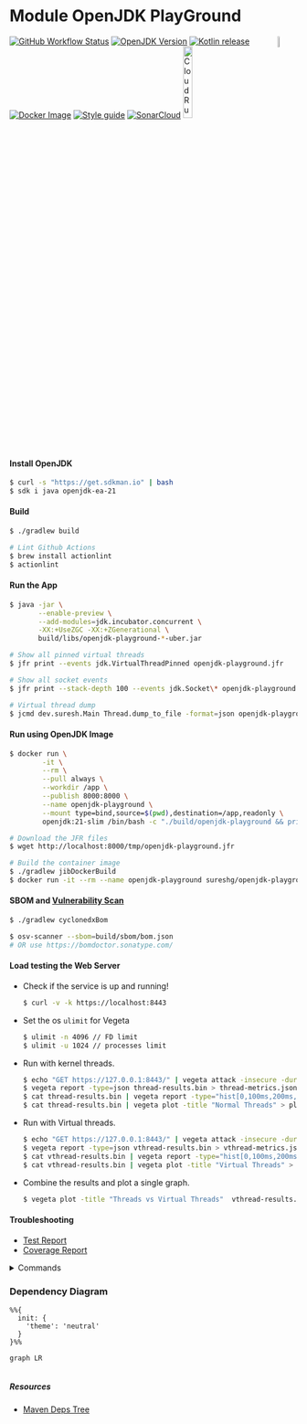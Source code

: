# Module OpenJDK PlayGround

<a href="https://foojay.io/today/works-with-openjdk">
 <img align="right" src="https://raw.githubusercontent.com/foojayio/badges/5007c3a6fecf22875b4ddf1aacb085569aec6dd8/works_with_openjdk/WorksWithOpenJDK.svg" width="7%" alt="WorksWithOpenJDK">
</a>

[![GitHub Workflow Status][gha_badge]][gha_url]
[![OpenJDK Version][java_img]][java_url]
[![Kotlin release][kt_img]][kt_url]
[![Docker Image][docker_img]][docker_url]
[![Style guide][ktfmt_img]][ktfmt_url]
[![SonarCloud][sonar_img]][sonar_url]
<a href="https://deploy.cloud.run"><img src="https://deploy.cloud.run/button.svg" alt="CloudRun" title="CloudRun" width="18%"></a>

#### Install OpenJDK

```bash
$ curl -s "https://get.sdkman.io" | bash
$ sdk i java openjdk-ea-21
```

#### Build

```bash
$ ./gradlew build

# Lint Github Actions
$ brew install actionlint
$ actionlint
```

#### Run the App

```bash
$ java -jar \
       --enable-preview \
       --add-modules=jdk.incubator.concurrent \
       -XX:+UseZGC -XX:+ZGenerational \
       build/libs/openjdk-playground-*-uber.jar

# Show all pinned virtual threads
$ jfr print --events jdk.VirtualThreadPinned openjdk-playground.jfr

# Show all socket events
$ jfr print --stack-depth 100 --events jdk.Socket\* openjdk-playground.jfr

# Virtual thread dump
$ jcmd dev.suresh.Main Thread.dump_to_file -format=json openjdk-playground-threads.json
```

#### Run using OpenJDK Image

```bash
$ docker run \
        -it \
        --rm \
        --pull always \
        --workdir /app \
        --publish 8000:8000 \
        --name openjdk-playground \
        --mount type=bind,source=$(pwd),destination=/app,readonly \
        openjdk:21-slim /bin/bash -c "./build/openjdk-playground && printenv && jwebserver -b 0.0.0.0 -p 8000 -d /"

# Download the JFR files
$ wget http://localhost:8000/tmp/openjdk-playground.jfr

# Build the container image
$ ./gradlew jibDockerBuild
$ docker run -it --rm --name openjdk-playground sureshg/openjdk-playground
```

#### SBOM and [Vulnerability Scan](https://github.com/google/osv-scanner/releases/latest)

```bash
$ ./gradlew cyclonedxBom

$ osv-scanner --sbom=build/sbom/bom.json
# OR use https://bomdoctor.sonatype.com/
```

#### Load testing the Web Server

- Check if the service is up and running!
   ```bash
   $ curl -v -k https://localhost:8443
   ```

- Set the os `ulimit` for Vegeta
    ```bash
    $ ulimit -n 4096 // FD limit
    $ ulimit -u 1024 // processes limit
    ```
- Run with kernel threads.
    ```bash
    $ echo "GET https://127.0.0.1:8443/" | vegeta attack -insecure -duration=10s -name=Threads -rate=250 | tee thread-results.bin | vegeta report
    $ vegeta report -type=json thread-results.bin > thread-metrics.json
    $ cat thread-results.bin | vegeta report -type="hist[0,100ms,200ms,300ms]"
    $ cat thread-results.bin | vegeta plot -title "Normal Threads" > plot.html && open plot.html
    ```
- Run with Virtual threads.
    ```bash
    $ echo "GET https://127.0.0.1:8443/" | vegeta attack -insecure -duration=10s -name=VirtualThreads -rate=250 | tee vthread-results.bin | vegeta report
    $ vegeta report -type=json vthread-results.bin > vthread-metrics.json
    $ cat vthread-results.bin | vegeta report -type="hist[0,100ms,200ms,300ms]"
    $ cat vthread-results.bin | vegeta plot -title "Virtual Threads" > plot.html && open plot.html
    ```
- Combine the results and plot a single graph.
    ```bash
    $ vegeta plot -title "Threads vs Virtual Threads"  vthread-results.bin thread-results.bin > plot.html && open plot.html
    ```

#### Troubleshooting

* [Test Report](https://suresh.dev/openjdk-playground/reports/tests/test/)
* [Coverage Report](https://suresh.dev/openjdk-playground/reports/kover/merged/html/)

<details>
  <summary>Commands</summary>

```bash
# Check the current version
$ ./gradlew -q --console plain version

# Publish to local repository
$ ./gradlew publishMavenPublicationToLocalRepository

# Stop Gradle and Kotlin daemon
$ ./gradlew --stop && pkill -f KotlinCompileDaemon

# Runs all checks
$ ./gradlew clean check

# Check tasks dependencies
$ ./gradlew clean build --dry-run

# Dep version updates
$ ./gradlew clean dependencyUpdates

# List all available toolchains
$ ./gradlew -q javaToolchains
```

</details>

### Dependency Diagram

```mermaid
%%{
  init: {
    'theme': 'neutral'
  }
}%%

graph LR


```
##### Resources

* [Maven Deps Tree](https://github.com/SimonMarquis/Maven-Dependency-Tree)

 <!--
 Idiomatic Gradle  - https://github.com/jjohannes/idiomatic-gradle
                     https://github.com/jjohannes/gradle-demos/blob/main/java-17/ (Build Logic)

 https://docs.gradle.org/current/userguide/java_platform_plugin.html
 https://github.com/melix/jdoctor

 Http APIs to test - https://api.github.com/repos/jetbrains/kotlin
                   - https://httpbin.org/

 https://www.eclipse.org/jetty/documentation/current/high-load.html
 https://webtide.com/lies-damned-lies-and-benchmarks-2/


 CSS in Github README  - https://github.com/sindresorhus/css-in-readme-like-wat
 -->


[java_url]: https://jdk.java.net/

[java_img]: https://img.shields.io/badge/OpenJDK-21--ea-ea791d?logo=java&style=for-the-badge&logoColor=ea791d

[kt_url]: https://github.com/JetBrains/kotlin/releases/latest

[kt_img]: https://img.shields.io/github/v/release/Jetbrains/kotlin?include_prereleases&color=7f53ff&label=Kotlin&logo=kotlin&logoColor=7f53ff&style=for-the-badge

[mvn_search]: https://search.maven.org/search?q=g:io.micronaut

[mvn_jar]: https://search.maven.org/remote_content?g=io.micronaut&a=micronaut-http-server-netty&v=LATEST

[mvn_jar_img]: https://img.shields.io/maven-central/v/io.micronaut/micronaut-runtime?color=orange&label=micronaut&logo=apache-rocketmq&logoColor=orange&style=for-the-badge

[gha_url]: https://github.com/sureshg/openjdk-playground/actions/workflows/build.yml

[gha_img]: https://github.com/sureshg/openjdk-playground/actions/workflows/build.yml/badge.svg

[gha_badge]: https://img.shields.io/github/actions/workflow/status/sureshg/openjdk-playground/build.yml?branch=main&color=green&label=Build&logo=Github-Actions&logoColor=green&style=for-the-badge

[gh_pkgs]: https://github.com/sureshg/openjdk-playground/packages

[docker_img]: https://img.shields.io/docker/v/sureshg/openjdk-latest?color=dodgerblue&label=DockerHub&logo=docker&logoColor=dodgerblue&style=for-the-badge

[docker_url]: https://hub.docker.com/r/sureshg/openjdk-playground

[sonar_img]: https://img.shields.io/badge/Sonar%20Cloud-Status-e46a2a.svg?logo=sonarcloud&style=for-the-badge&logoColor=e46a2a

[sonar_url]: https://sonarcloud.io/summary/new_code?id=sureshg_openjdk-playground

[jmh_url]: https://openjdk.java.net/projects/code-tools/jmh/

[jmh_img]: https://img.shields.io/maven-central/v/org.openjdk.jmh/jmh-core?color=magenta&label=Jmh-Core&logo=apache%20maven&logoColor=magenta&style=for-the-badge

[jmh-archetypes]: https://github.com/openjdk/jmh/tree/master/jmh-archetypes

[javadoc_url]: https://javadoc.io/doc/org.jetbrains.kotlin/kotlin-stdlib

[javadoc_img]: https://javadoc.io/badge2/org.jetbrains.kotlin/kotlin-stdlib/javadoc.svg?logo=kotlin&style=for-the-badge

[sty_url]: https://kotlinlang.org/docs/coding-conventions.html

[sty_img]: https://img.shields.io/badge/style-Kotlin--Official-40c4ff.svg?style=for-the-badge&logo=kotlin&logoColor=40c4ff

[ktfmt_url]: https://github.com/facebookincubator/ktfmt#ktfmt

[ktfmt_img]: https://img.shields.io/badge/code%20style-%E2%9D%A4-FF4081.svg?logo=kotlin&style=for-the-badge&logoColor=FF4081

[native_images_actions]: https://github.com/micronaut-projects/micronaut-starter/tree/2.5.x/.github
